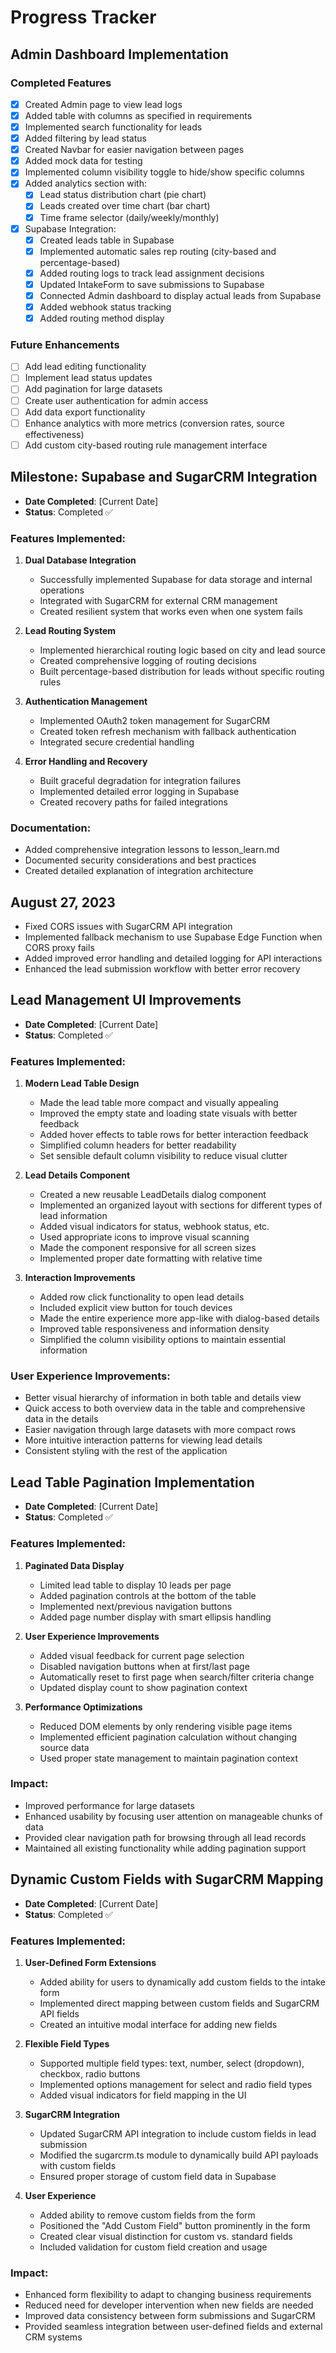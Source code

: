 # Progress Tracker

## Admin Dashboard Implementation

### Completed Features
- [x] Created Admin page to view lead logs
- [x] Added table with columns as specified in requirements
- [x] Implemented search functionality for leads
- [x] Added filtering by lead status
- [x] Created Navbar for easier navigation between pages
- [x] Added mock data for testing
- [x] Implemented column visibility toggle to hide/show specific columns
- [x] Added analytics section with:
  - [x] Lead status distribution chart (pie chart)
  - [x] Leads created over time chart (bar chart)
  - [x] Time frame selector (daily/weekly/monthly)
- [x] Supabase Integration:
  - [x] Created leads table in Supabase
  - [x] Implemented automatic sales rep routing (city-based and percentage-based)
  - [x] Added routing logs to track lead assignment decisions
  - [x] Updated IntakeForm to save submissions to Supabase
  - [x] Connected Admin dashboard to display actual leads from Supabase
  - [x] Added webhook status tracking
  - [x] Added routing method display

### Future Enhancements
- [ ] Add lead editing functionality
- [ ] Implement lead status updates
- [ ] Add pagination for large datasets
- [ ] Create user authentication for admin access
- [ ] Add data export functionality
- [ ] Enhance analytics with more metrics (conversion rates, source effectiveness)
- [ ] Add custom city-based routing rule management interface 

## Milestone: Supabase and SugarCRM Integration
- **Date Completed**: [Current Date]
- **Status**: Completed ✅

### Features Implemented:
1. **Dual Database Integration**
   - Successfully implemented Supabase for data storage and internal operations
   - Integrated with SugarCRM for external CRM management
   - Created resilient system that works even when one system fails

2. **Lead Routing System**
   - Implemented hierarchical routing logic based on city and lead source
   - Created comprehensive logging of routing decisions
   - Built percentage-based distribution for leads without specific routing rules

3. **Authentication Management**
   - Implemented OAuth2 token management for SugarCRM
   - Created token refresh mechanism with fallback authentication
   - Integrated secure credential handling

4. **Error Handling and Recovery**
   - Built graceful degradation for integration failures
   - Implemented detailed error logging in Supabase
   - Created recovery paths for failed integrations

### Documentation:
- Added comprehensive integration lessons to lesson_learn.md
- Documented security considerations and best practices
- Created detailed explanation of integration architecture 

## August 27, 2023
- Fixed CORS issues with SugarCRM API integration
- Implemented fallback mechanism to use Supabase Edge Function when CORS proxy fails
- Added improved error handling and detailed logging for API interactions
- Enhanced the lead submission workflow with better error recovery 

## Lead Management UI Improvements
- **Date Completed**: [Current Date]
- **Status**: Completed ✅

### Features Implemented:
1. **Modern Lead Table Design**
   - Made the lead table more compact and visually appealing
   - Improved the empty state and loading state visuals with better feedback
   - Added hover effects to table rows for better interaction feedback
   - Simplified column headers for better readability
   - Set sensible default column visibility to reduce visual clutter

2. **Lead Details Component**
   - Created a new reusable LeadDetails dialog component
   - Implemented an organized layout with sections for different types of lead information
   - Added visual indicators for status, webhook status, etc.
   - Used appropriate icons to improve visual scanning
   - Made the component responsive for all screen sizes
   - Implemented proper date formatting with relative time

3. **Interaction Improvements**
   - Added row click functionality to open lead details
   - Included explicit view button for touch devices
   - Made the entire experience more app-like with dialog-based details
   - Improved table responsiveness and information density
   - Simplified the column visibility options to maintain essential information

### User Experience Improvements:
- Better visual hierarchy of information in both table and details view
- Quick access to both overview data in the table and comprehensive data in the details
- Easier navigation through large datasets with more compact rows
- More intuitive interaction patterns for viewing lead details
- Consistent styling with the rest of the application 

## Lead Table Pagination Implementation
- **Date Completed**: [Current Date]
- **Status**: Completed ✅

### Features Implemented:
1. **Paginated Data Display**
   - Limited lead table to display 10 leads per page
   - Added pagination controls at the bottom of the table
   - Implemented next/previous navigation buttons
   - Added page number display with smart ellipsis handling

2. **User Experience Improvements**
   - Added visual feedback for current page selection
   - Disabled navigation buttons when at first/last page
   - Automatically reset to first page when search/filter criteria change
   - Updated display count to show pagination context

3. **Performance Optimizations**
   - Reduced DOM elements by only rendering visible page items
   - Implemented efficient pagination calculation without changing source data
   - Used proper state management to maintain pagination context

### Impact:
- Improved performance for large datasets
- Enhanced usability by focusing user attention on manageable chunks of data
- Provided clear navigation path for browsing through all lead records
- Maintained all existing functionality while adding pagination support 

## Dynamic Custom Fields with SugarCRM Mapping
- **Date Completed**: [Current Date]
- **Status**: Completed ✅

### Features Implemented:
1. **User-Defined Form Extensions**
   - Added ability for users to dynamically add custom fields to the intake form
   - Implemented direct mapping between custom fields and SugarCRM API fields
   - Created an intuitive modal interface for adding new fields

2. **Flexible Field Types**
   - Supported multiple field types: text, number, select (dropdown), checkbox, radio buttons
   - Implemented options management for select and radio field types
   - Added visual indicators for field mapping in the UI

3. **SugarCRM Integration**
   - Updated SugarCRM API integration to include custom fields in lead submission
   - Modified the sugarcrm.ts module to dynamically build API payloads with custom fields
   - Ensured proper storage of custom field data in Supabase

4. **User Experience**
   - Added ability to remove custom fields from the form
   - Positioned the "Add Custom Field" button prominently in the form
   - Created clear visual distinction for custom vs. standard fields
   - Included validation for custom field creation and usage

### Impact:
- Enhanced form flexibility to adapt to changing business requirements
- Reduced need for developer intervention when new fields are needed
- Improved data consistency between form submissions and SugarCRM
- Provided seamless integration between user-defined fields and external CRM systems 